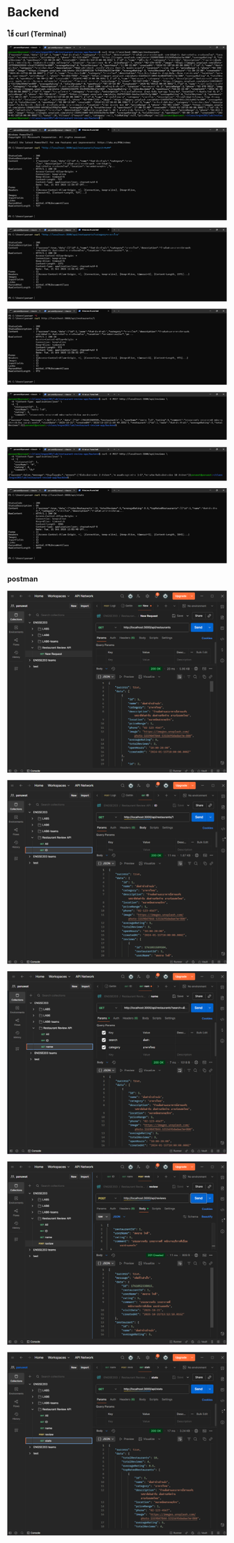 # Backend
### ใช้ curl (Terminal)
![](./img/curl/get-all.png)

![](./img/curl/get-name.png)

![](./img/curl/get-name-f.png)

![](./img/curl/get-id.png)

![](./img/curl/post-review.png)

![](./img/curl/post-review-error.png)

![](./img/curl/get-stats.png)


### postman
![](./img/postman/get-all.png)

![](./img/postman/get-id.png)

![](./img/postman/get-name.png)

![](./img/postman/post-review.png)

![](./img/postman/get-stats.png)


